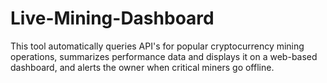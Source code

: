 # Live-Mining-Dashboard
This tool automatically queries API's for popular cryptocurrency mining operations, summarizes performance data and displays it on a web-based dashboard, and alerts the owner when critical miners go offline.
